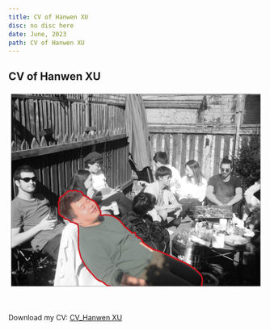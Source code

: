 ```yaml
---
title: CV of Hanwen XU
disc: no disc here
date: June, 2023
path: CV of Hanwen XU
---
```

<special>
</special>

## CV of Hanwen XU

![Birdview](../images/articles/other_03/01.jpg)

</br>

Download my CV: 
[CV_Hanwen XU](https://github.com/HanwenXU721/HanwenXU.github.io/blob/master/resources/Term2%20Studio.pdf)